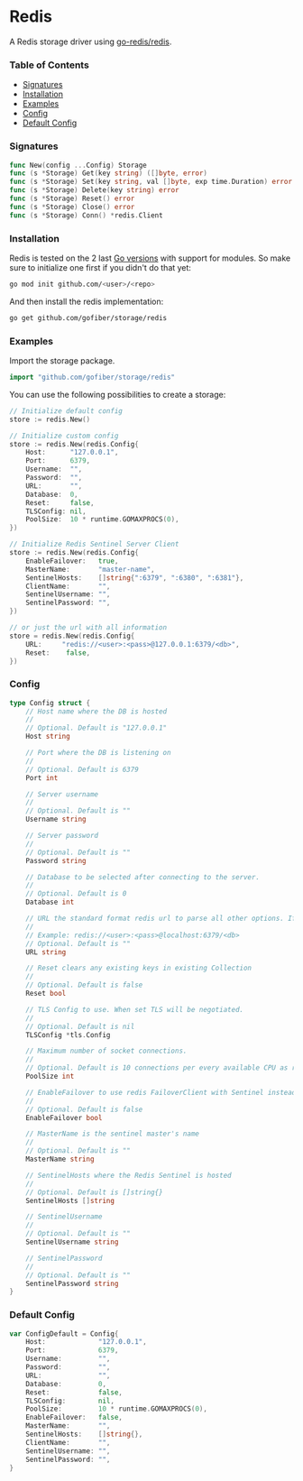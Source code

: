 # Redis

A Redis storage driver using [go-redis/redis](https://github.com/go-redis/redis).

### Table of Contents
- [Signatures](#signatures)
- [Installation](#installation)
- [Examples](#examples)
- [Config](#config)
- [Default Config](#default-config)

### Signatures
```go
func New(config ...Config) Storage
func (s *Storage) Get(key string) ([]byte, error)
func (s *Storage) Set(key string, val []byte, exp time.Duration) error
func (s *Storage) Delete(key string) error
func (s *Storage) Reset() error
func (s *Storage) Close() error
func (s *Storage) Conn() *redis.Client
```
### Installation
Redis is tested on the 2 last [Go versions](https://golang.org/dl/) with support for modules. So make sure to initialize one first if you didn't do that yet:
```bash
go mod init github.com/<user>/<repo>
```
And then install the redis implementation:
```bash
go get github.com/gofiber/storage/redis
```

### Examples
Import the storage package.
```go
import "github.com/gofiber/storage/redis"
```

You can use the following possibilities to create a storage:
```go
// Initialize default config
store := redis.New()

// Initialize custom config
store := redis.New(redis.Config{
	Host:      "127.0.0.1",
	Port:      6379,
	Username:  "",
	Password:  "",
	URL:       "",
	Database:  0,
	Reset:     false,
	TLSConfig: nil,
	PoolSize:  10 * runtime.GOMAXPROCS(0),
})

// Initialize Redis Sentinel Server Client
store := redis.New(redis.Config{
	EnableFailover:   true,
	MasterName:       "master-name",
	SentinelHosts:    []string{":6379", ":6380", ":6381"},
	ClientName:       "",
	SentinelUsername: "",
	SentinelPassword: "",
})

// or just the url with all information
store = redis.New(redis.Config{
    URL:     "redis://<user>:<pass>@127.0.0.1:6379/<db>",
    Reset:    false,
})
```

### Config
```go
type Config struct {
	// Host name where the DB is hosted
	//
	// Optional. Default is "127.0.0.1"
	Host string

	// Port where the DB is listening on
	//
	// Optional. Default is 6379
	Port int

	// Server username
	//
	// Optional. Default is ""
	Username string

	// Server password
	//
	// Optional. Default is ""
	Password string

	// Database to be selected after connecting to the server.
	//
	// Optional. Default is 0
	Database int

	// URL the standard format redis url to parse all other options. If this is set all other config options, Host, Port, Username, Password, Database have no effect.
	//
	// Example: redis://<user>:<pass>@localhost:6379/<db>
	// Optional. Default is ""
	URL string

	// Reset clears any existing keys in existing Collection
	//
	// Optional. Default is false
	Reset bool

	// TLS Config to use. When set TLS will be negotiated.
	//
	// Optional. Default is nil
	TLSConfig *tls.Config

	// Maximum number of socket connections.
	//
	// Optional. Default is 10 connections per every available CPU as reported by runtime.GOMAXPROCS.
	PoolSize int

	// EnableFailover to use redis FailoverClient with Sentinel instead of the standard redis Client
	//
	// Optional. Default is false
	EnableFailover bool

	// MasterName is the sentinel master's name
	//
	// Optional. Default is ""
	MasterName string

	// SentinelHosts where the Redis Sentinel is hosted
	//
	// Optional. Default is []string{}
	SentinelHosts []string

	// SentinelUsername
	//
	// Optional. Default is ""
	SentinelUsername string

	// SentinelPassword
	//
	// Optional. Default is ""
	SentinelPassword string
}

```

### Default Config
```go
var ConfigDefault = Config{
	Host:             "127.0.0.1",
	Port:             6379,
	Username:         "",
	Password:         "",
	URL:              "",
	Database:         0,
	Reset:            false,
	TLSConfig:        nil,
	PoolSize:         10 * runtime.GOMAXPROCS(0),
	EnableFailover:   false,
	MasterName:       "",
	SentinelHosts:    []string{},
	ClientName:       "",
	SentinelUsername: "",
	SentinelPassword: "",
}
```
